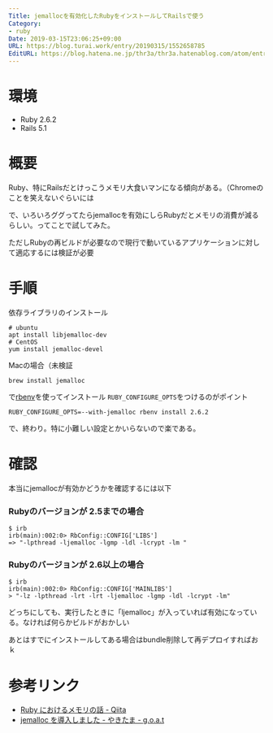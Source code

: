 ```yaml
---
Title: jemallocを有効化したRubyをインストールしてRailsで使う
Category:
- ruby
Date: 2019-03-15T23:06:25+09:00
URL: https://blog.turai.work/entry/20190315/1552658785
EditURL: https://blog.hatena.ne.jp/thr3a/thr3a.hatenablog.com/atom/entry/17680117126994056635
---
```


# 環境

- Ruby 2.6.2
- Rails 5.1

# 概要

Ruby、特にRailsだとけっこうメモリ大食いマンになる傾向がある。（Chromeのことを笑えないぐらいには

で、いろいろググってたらjemallocを有効にしらRubyだとメモリの消費が減るらしい。ってことで試してみた。

ただしRubyの再ビルドが必要なので現行で動いているアプリケーションに対して適応するには検証が必要

# 手順

依存ライブラリのインストール

```
# ubuntu
apt install libjemalloc-dev
# CentOS
yum install jemalloc-devel
```

Macの場合（未検証

```
brew install jemalloc
```

で[rbenv](https://github.com/rbenv/rbenv)を使ってインストール `RUBY_CONFIGURE_OPTS`をつけるのがポイント

```
RUBY_CONFIGURE_OPTS=--with-jemalloc rbenv install 2.6.2
```

で、終わり。特に小難しい設定とかいらないので楽である。

# 確認

本当にjemallocが有効かどうかを確認するには以下

### Rubyのバージョンが 2.5までの場合

```
$ irb
irb(main):002:0> RbConfig::CONFIG['LIBS']
=> "-lpthread -ljemalloc -lgmp -ldl -lcrypt -lm "
```


### Rubyのバージョンが 2.6以上の場合

```
$ irb
irb(main):002:0> RbConfig::CONFIG['MAINLIBS']
> "-lz -lpthread -lrt -lrt -ljemalloc -lgmp -ldl -lcrypt -lm"
```

どっちにしても、実行したときに「ljemalloc」が入っていれば有効になっている。なければ何らかビルドがおかしい


あとはすでにインストールしてある場合はbundle削除して再デプロイすればおｋ

# 参考リンク

- [Ruby におけるメモリの話 - Qiita](https://qiita.com/kamina_zzz/items/0540f663832e07ee1b10#jemalloc)
- [jemalloc を導入しました - やきたま - g.o.a.t](https://yakitama.goat.me/c9DNKpgwH6)
